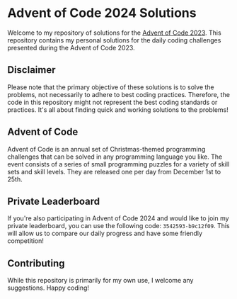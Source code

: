 # Advent of Code 2024 Solutions

Welcome to my repository of solutions for the [Advent of Code 2023](https://adventofcode.com/2024/). This repository contains my personal solutions for the daily coding challenges presented during the Advent of Code 2023.

## Disclaimer
Please note that the primary objective of these solutions is to solve the problems, not necessarily to adhere to best coding practices. Therefore, the code in this repository might not represent the best coding standards or practices. It's all about finding quick and working solutions to the problems!

## Advent of Code
Advent of Code is an annual set of Christmas-themed programming challenges that can be solved in any programming language you like. The event consists of a series of small programming puzzles for a variety of skill sets and skill levels. They are released one per day from December 1st to 25th.

## Private Leaderboard
If you're also participating in Advent of Code 2024 and would like to join my private leaderboard, you can use the following code: `3542593-b9c12f09`. This will allow us to compare our daily progress and have some friendly competition!

## Contributing
While this repository is primarily for my own use, I welcome any suggestions.
Happy coding!
